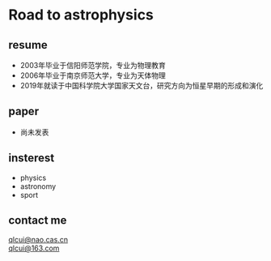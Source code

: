 # Road to astrophysics
## resume
- 2003年毕业于信阳师范学院，专业为物理教育
- 2006年毕业于南京师范大学，专业为天体物理
- 2019年就读于中国科学院大学国家天文台，研究方向为恒星早期的形成和演化

## paper
- 尚未发表

## insterest
- physics
- astronomy
- sport

## contact me
qlcui@nao.cas.cn  
qlcui@163.com
